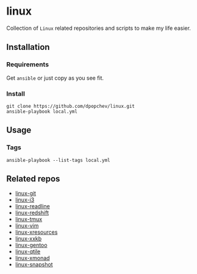 # linux

Collection of `Linux` related repositories and scripts to make my life easier.

## Installation

### Requirements

Get `ansible` or just copy as you see fit.

### Install

```
git clone https://github.com/dpopchev/linux.git
ansible-playbook local.yml
```

## Usage

### Tags

```
ansible-playbook --list-tags local.yml
```

## Related repos

- [linux-git](https://github.com/dpopchev/linux-git)
- [linux-i3](https://github.com/dpopchev/linux-i3)
- [linux-readline](https://github.com/dpopchev/linux-readline)
- [linux-redshift](https://github.com/dpopchev/linux-redshift)
- [linux-tmux](https://github.com/dpopchev/linux-tmux)
- [linux-vim](https://github.com/dpopchev/linux-vim)
- [linux-xresources](https://github.com/dpopchev/linux-xresources)
- [linux-xxkb](https://github.com/dpopchev/linux-xxkb)
- [linux-gentoo](https://github.com/dpopchev/linux-gentoo)
- [linux-qtile](https://github.com/dpopchev/linux-qtile)
- [linux-xmonad](https://github.com/dpopchev/linux-xmonad)
- [linux-snapshot](https://github.com/dpopchev/linux-snapshot)
